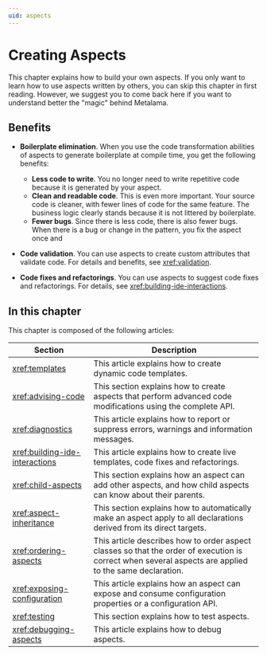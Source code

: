 ```yaml
---
uid: aspects
---
```


# Creating Aspects

This chapter explains how to build your own aspects. If you only want to learn how to use aspects written by others, you can skip this chapter in first reading. However, we suggest you to come back here if you want to understand better the "magic" behind Metalama.

## Benefits


* **Boilerplate elimination**. When you use the code transformation abilities of aspects to generate boilerplate at compile time, you get the following benefits:

    * **Less code to write**. You no longer need to write repetitive code because it is generated by your aspect.
    * **Clean and readable code**. This is even more important. Your source code is cleaner, with fewer lines of code for the same feature. The business logic clearly stands because it is not littered by boilerplate.
    * **Fewer bugs**. Since there is less code, there is also fewer bugs. When there is a bug or change in the pattern, you fix the aspect once and

* **Code validation**. You can use aspects to create custom attributes that validate code. For details and benefits, see <xref:validation>.
* **Code fixes and refactorings**. You can use aspects to suggest code fixes and refactorings. For details, see <xref:building-ide-interactions>.

## In this chapter

This chapter is composed of the following articles:

| Section                       | Description                                                                                                                                            |
| ----------------------------- | ------------------------------------------------------------------------------------------------------------------------------------------------------ 
| <xref:templates>                    | This article explains how to create dynamic code templates.                                                                                            |
| <xref:advising-code>                | This section explains how to create aspects that perform advanced code modifications using the complete API.                                           |
| <xref:diagnostics>                  | This article explains how to report or suppress errors, warnings and information messages.                                                             |
| <xref:building-ide-interactions> | This article explains how to create live templates, code fixes and refactorings.                                                    |
| <xref:child-aspects>                | This section explains how an aspect can add other aspects, and how child aspects can know about their parents.          |
| <xref:aspect-inheritance>            | This section explains how to automatically make an aspect apply to all declarations derived from its direct targets.  |
| <xref:ordering-aspects>       | This article describes how to order aspect classes so that the order of execution is correct when several aspects are applied to the same declaration. |
| <xref:exposing-configuration>       | This article explains how an aspect can expose and consume configuration properties or a configuration API. |
| <xref:testing>                      | This section explains how to test aspects.                                                                                                             |
| <xref:debugging-aspects>            | This article explains how to debug aspects.                                                                                                            |
